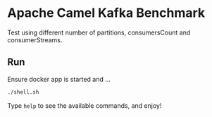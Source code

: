 # Apache Camel Kafka Benchmark

Test using different number of partitions, consumersCount and consumerStreams.

## Run

Ensure docker app is started and ...

```bash
./shell.sh
```

Type `help` to see the available commands, and enjoy!
